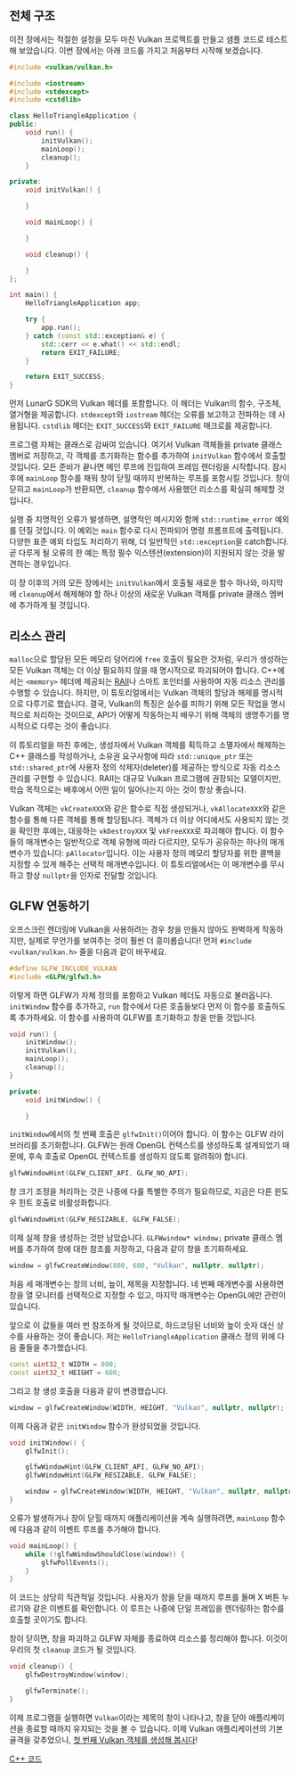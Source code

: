 ﻿## 전체 구조

이전 장에서는 적절한 설정을 모두 마친 Vulkan 프로젝트를 만들고 샘플 코드로 테스트해 보았습니다. 이번 장에서는 아래 코드를 가지고 처음부터 시작해 보겠습니다.

```c++
#include <vulkan/vulkan.h>

#include <iostream>
#include <stdexcept>
#include <cstdlib>

class HelloTriangleApplication {
public:
    void run() {
        initVulkan();
        mainLoop();
        cleanup();
    }

private:
    void initVulkan() {

    }

    void mainLoop() {

    }

    void cleanup() {

    }
};

int main() {
    HelloTriangleApplication app;

    try {
        app.run();
    } catch (const std::exception& e) {
        std::cerr << e.what() << std::endl;
        return EXIT_FAILURE;
    }

    return EXIT_SUCCESS;
}
```

먼저 LunarG SDK의 Vulkan 헤더를 포함합니다. 이 헤더는 Vulkan의 함수, 구조체, 열거형을 제공합니다. `stdexcept`와 `iostream` 헤더는 오류를 보고하고 전파하는 데 사용됩니다. `cstdlib` 헤더는 `EXIT_SUCCESS`와 `EXIT_FAILURE` 매크로를 제공합니다.

프로그램 자체는 클래스로 감싸여 있습니다. 여기서 Vulkan 객체들을 private 클래스 멤버로 저장하고, 각 객체를 초기화하는 함수를 추가하여 `initVulkan` 함수에서 호출할 것입니다. 모든 준비가 끝나면 메인 루프에 진입하여 프레임 렌더링을 시작합니다. 잠시 후에 `mainLoop` 함수를 채워 창이 닫힐 때까지 반복하는 루프를 포함시킬 것입니다. 창이 닫히고 `mainLoop`가 반환되면, `cleanup` 함수에서 사용했던 리소스를 확실히 해제할 것입니다.

실행 중 치명적인 오류가 발생하면, 설명적인 메시지와 함께 `std::runtime_error` 예외를 던질 것입니다. 이 예외는 `main` 함수로 다시 전파되어 명령 프롬프트에 출력됩니다. 다양한 표준 예외 타입도 처리하기 위해, 더 일반적인 `std::exception`을 catch합니다. 곧 다루게 될 오류의 한 예는 특정 필수 익스텐션(extension)이 지원되지 않는 것을 발견하는 경우입니다.

이 장 이후의 거의 모든 장에서는 `initVulkan`에서 호출될 새로운 함수 하나와, 마지막에 `cleanup`에서 해제해야 할 하나 이상의 새로운 Vulkan 객체를 private 클래스 멤버에 추가하게 될 것입니다.

## 리소스 관리

`malloc`으로 할당된 모든 메모리 덩어리에 `free` 호출이 필요한 것처럼, 우리가 생성하는 모든 Vulkan 객체는 더 이상 필요하지 않을 때 명시적으로 파괴되어야 합니다. C++에서는 `<memory>` 헤더에 제공되는 [RAII](https://en.wikipedia.org/wiki/Resource_Acquisition_Is_Initialization)나 스마트 포인터를 사용하여 자동 리소스 관리를 수행할 수 있습니다. 하지만, 이 튜토리얼에서는 Vulkan 객체의 할당과 해제를 명시적으로 다루기로 했습니다. 결국, Vulkan의 특징은 실수를 피하기 위해 모든 작업을 명시적으로 처리하는 것이므로, API가 어떻게 작동하는지 배우기 위해 객체의 생명주기를 명시적으로 다루는 것이 좋습니다.

이 튜토리얼을 마친 후에는, 생성자에서 Vulkan 객체를 획득하고 소멸자에서 해제하는 C++ 클래스를 작성하거나, 소유권 요구사항에 따라 `std::unique_ptr` 또는 `std::shared_ptr`에 사용자 정의 삭제자(deleter)를 제공하는 방식으로 자동 리소스 관리를 구현할 수 있습니다. RAII는 대규모 Vulkan 프로그램에 권장되는 모델이지만, 학습 목적으로는 배후에서 어떤 일이 일어나는지 아는 것이 항상 좋습니다.

Vulkan 객체는 `vkCreateXXX`와 같은 함수로 직접 생성되거나, `vkAllocateXXX`와 같은 함수를 통해 다른 객체를 통해 할당됩니다. 객체가 더 이상 어디에서도 사용되지 않는 것을 확인한 후에는, 대응하는 `vkDestroyXXX` 및 `vkFreeXXX`로 파괴해야 합니다. 이 함수들의 매개변수는 일반적으로 객체 유형에 따라 다르지만, 모두가 공유하는 하나의 매개변수가 있습니다: `pAllocator`입니다. 이는 사용자 정의 메모리 할당자를 위한 콜백을 지정할 수 있게 해주는 선택적 매개변수입니다. 이 튜토리얼에서는 이 매개변수를 무시하고 항상 `nullptr`을 인자로 전달할 것입니다.

## GLFW 연동하기

오프스크린 렌더링에 Vulkan을 사용하려는 경우 창을 만들지 않아도 완벽하게 작동하지만, 실제로 무언가를 보여주는 것이 훨씬 더 흥미롭습니다! 먼저 `#include <vulkan/vulkan.h>` 줄을 다음과 같이 바꾸세요.

```c++
#define GLFW_INCLUDE_VULKAN
#include <GLFW/glfw3.h>
```

이렇게 하면 GLFW가 자체 정의를 포함하고 Vulkan 헤더도 자동으로 불러옵니다. `initWindow` 함수를 추가하고, `run` 함수에서 다른 호출들보다 먼저 이 함수를 호출하도록 추가하세요. 이 함수를 사용하여 GLFW를 초기화하고 창을 만들 것입니다.

```c++
void run() {
    initWindow();
    initVulkan();
    mainLoop();
    cleanup();
}

private:
    void initWindow() {

    }
```

`initWindow`에서의 첫 번째 호출은 `glfwInit()`이어야 합니다. 이 함수는 GLFW 라이브러리를 초기화합니다. GLFW는 원래 OpenGL 컨텍스트를 생성하도록 설계되었기 때문에, 후속 호출로 OpenGL 컨텍스트를 생성하지 않도록 알려줘야 합니다.

```c++
glfwWindowHint(GLFW_CLIENT_API, GLFW_NO_API);
```

창 크기 조정을 처리하는 것은 나중에 다룰 특별한 주의가 필요하므로, 지금은 다른 윈도우 힌트 호출로 비활성화합니다.

```c++
glfwWindowHint(GLFW_RESIZABLE, GLFW_FALSE);
```

이제 실제 창을 생성하는 것만 남았습니다. `GLFWwindow* window;` private 클래스 멤버를 추가하여 창에 대한 참조를 저장하고, 다음과 같이 창을 초기화하세요.

```c++
window = glfwCreateWindow(800, 600, "Vulkan", nullptr, nullptr);
```

처음 세 매개변수는 창의 너비, 높이, 제목을 지정합니다. 네 번째 매개변수를 사용하면 창을 열 모니터를 선택적으로 지정할 수 있고, 마지막 매개변수는 OpenGL에만 관련이 있습니다.

앞으로 이 값들을 여러 번 참조하게 될 것이므로, 하드코딩된 너비와 높이 숫자 대신 상수를 사용하는 것이 좋습니다. 저는 `HelloTriangleApplication` 클래스 정의 위에 다음 줄들을 추가했습니다.

```c++
const uint32_t WIDTH = 800;
const uint32_t HEIGHT = 600;
```

그리고 창 생성 호출을 다음과 같이 변경했습니다.

```c++
window = glfwCreateWindow(WIDTH, HEIGHT, "Vulkan", nullptr, nullptr);
```

이제 다음과 같은 `initWindow` 함수가 완성되었을 것입니다.

```c++
void initWindow() {
    glfwInit();

    glfwWindowHint(GLFW_CLIENT_API, GLFW_NO_API);
    glfwWindowHint(GLFW_RESIZABLE, GLFW_FALSE);

    window = glfwCreateWindow(WIDTH, HEIGHT, "Vulkan", nullptr, nullptr);
}
```

오류가 발생하거나 창이 닫힐 때까지 애플리케이션을 계속 실행하려면, `mainLoop` 함수에 다음과 같이 이벤트 루프를 추가해야 합니다.

```c++
void mainLoop() {
    while (!glfwWindowShouldClose(window)) {
        glfwPollEvents();
    }
}
```

이 코드는 상당히 직관적일 것입니다. 사용자가 창을 닫을 때까지 루프를 돌며 X 버튼 누르기와 같은 이벤트를 확인합니다. 이 루프는 나중에 단일 프레임을 렌더링하는 함수를 호출할 곳이기도 합니다.

창이 닫히면, 창을 파괴하고 GLFW 자체를 종료하여 리소스를 정리해야 합니다. 이것이 우리의 첫 `cleanup` 코드가 될 것입니다.

```c++
void cleanup() {
    glfwDestroyWindow(window);

    glfwTerminate();
}
```

이제 프로그램을 실행하면 `Vulkan`이라는 제목의 창이 나타나고, 창을 닫아 애플리케이션을 종료할 때까지 유지되는 것을 볼 수 있습니다. 이제 Vulkan 애플리케이션의 기본 골격을 갖추었으니, [첫 번째 Vulkan 객체를 생성해 봅시다](!/kr/Drawing_a_triangle/Setup/Instance)!

[C++ 코드](/code/00_base_code.cpp)